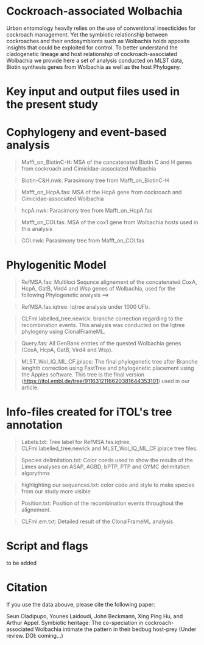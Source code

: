 # Cockroach-associated Wolbachia
Urban entomology heavily relies on the use of conventional insecticides for cockroach management. Yet the symbiotic relationship between cockroaches and their endosymbionts such as Wolbachia holds apposite insights that could be exploited for control.  To better understand the cladogenetic lineage and  host relationship of cockroach-associated Wolbachia we provide here a set of analysis conducted on  MLST data, Biotin synthesis genes from Wolbachia as well as the host Phylogeny.


# Key input and output files used in the present study

# Cophylogeny and event-based analysis

> Mafft_on_BiotinC-H: MSA of the concatenated Biotin C and H genes from cockroach and Cimicidae-associated Wolbachia

> Biotin-C&H.nwk: Parasimony tree from Mafft_on_BiotinC-H

> Mafft_on_HcpA.fas: MSA of the HcpA gene from cockroach and Cimicidae-associated Wolbachia

> hcpA.nwk: Parasimony tree from Mafft_on_HcpA.fas

> Mafft_on_COI.fas: MSA of the cox1 gene from Wolbachia hosts used in this analysis

> COI.nwk: Parasimony tree from Mafft_on_COI.fas

# Phylogenitic Model
                 
> RefMSA.fas: Multiloci Sequnce alignement of the concatenated CoxA, HcpA, GatB, Vird4 and Wsp genes of Wolbachia, used for the following Phylogenetic analysis ==> 

> RefMSA.fas.iqtree: Iqtree analysis under 1000 UFb.

> CLFml.labelled_tree.newick: branche correction regarding to the recombination events. This analysis was conducted on the Iqtree phylogeny using ClonalFrameML.

> Query.fas: All GenBank entries of the quested Wolbachia genes (CoxA, HcpA, GatB, Vird4 and Wsp).

> MLST_Wol_IQ_ML_CF.jplace: The final phylogenetic tree after Branche lenghth correction using FastTree and phylogenetic placement using the Apples software. This tree is the final version (https://itol.embl.de/tree/9116312116620381644353101) used in our article.

                             
# Info-files created for iTOL's tree annotation

> Labels.txt: Tree label for RefMSA.fas.iqtree, CLFml.labelled_tree.newick and MLST_Wol_IQ_ML_CF.jplace tree files.

> Species delimitation.txt: Color coeds used to show the results of the Limes analyses on ASAP, AGBD, bPTP, PTP and GYMC delimitation algorythms

> highlighting our sequences.txt: color code and style to make species from our study more visible

> Position.txt: Position of the recombination events throughout the alignement.

> CLFml.em.txt: Detailed result of the ClonalFrameML analysis

# Script and flags
to be added

# Citation
If you use the data abouve, please cite the following paper:

Seun Oladipupo, Younes Laidoudi, John Beckmann, Xing Ping Hu, and Arthur Appel. Symbiotic heritage: The co-speciation in cockroach-associated Wolbachia intimate the pattern in their bedbug host-prey (Under review. DOI: coming...)




